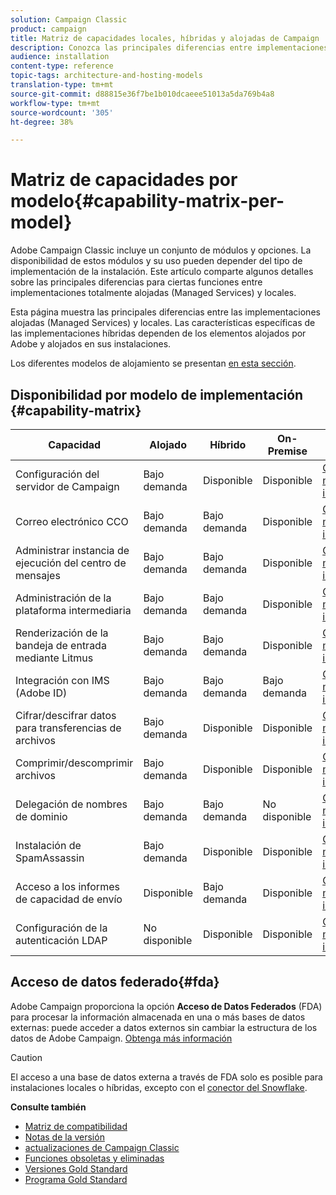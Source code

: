 ```yaml
---
solution: Campaign Classic
product: campaign
title: Matriz de capacidades locales, híbridas y alojadas de Campaign
description: Conozca las principales diferencias entre implementaciones alojadas y locales
audience: installation
content-type: reference
topic-tags: architecture-and-hosting-models
translation-type: tm+mt
source-git-commit: d88815e36f7be1b010dcaeee51013a5da769b4a8
workflow-type: tm+mt
source-wordcount: '305'
ht-degree: 38%

---
```



# Matriz de capacidades por modelo{#capability-matrix-per-model}

Adobe Campaign Classic incluye un conjunto de módulos y opciones. La disponibilidad de estos módulos y su uso pueden depender del tipo de implementación de la instalación. Este artículo comparte algunos detalles sobre las principales diferencias para ciertas funciones entre implementaciones totalmente alojadas (Managed Services) y locales.

Esta página muestra las principales diferencias entre las implementaciones alojadas (Managed Services) y locales. Las características específicas de las implementaciones híbridas dependen de los elementos alojados por Adobe y alojados en sus instalaciones.

Los diferentes modelos de alojamiento se presentan [en esta sección](../../installation/using/hosting-models.md).

## Disponibilidad por modelo de implementación {#capability-matrix}

| Capacidad | Alojado | Híbrido | On-Premise | Detalles |
|-----------------------------------------------|------------------|-----------|---------------|-----------------------------------------------------------------------------------------------------------------------------------------------------------------------------------------------------------------------|
| Configuración del servidor de Campaign | Bajo demanda | Disponible | Disponible | [Obtenga más información](../../installation/using/the-server-configuration-file.md) |
| Correo electrónico CCO | Bajo demanda | Bajo demanda | Disponible | [Obtenga más información](../../installation/using/email-archiving.md) |
| Administrar instancia de ejecución del centro de mensajes | Bajo demanda | Bajo demanda | Disponible | [Obtenga más información](../../message-center/using/about-transactional-messaging.md) |
| Administración de la plataforma intermediaria | Bajo demanda | Bajo demanda | Disponible | [Obtenga más información](../../installation/using/mid-sourcing-server.md) |
| Renderización de la bandeja de entrada mediante Litmus | Bajo demanda | Bajo demanda | Disponible | [Obtenga más información](../../delivery/using/inbox-rendering.md) |
| Integración con IMS (Adobe ID) | Bajo demanda | Bajo demanda | Bajo demanda | [Obtenga más información](../../integrations/using/about-adobe-id.md) |
| Cifrar/descifrar datos para transferencias de archivos | Bajo demanda | Disponible | Disponible | [Obtenga más información](../../platform/using/unzip-decrypt.md) |
| Comprimir/descomprimir archivos | Bajo demanda | Disponible | Disponible | [Obtenga más información](../../platform/using/unzip-decrypt.md) |
| Delegación de nombres de dominio | Bajo demanda | Bajo demanda | No disponible | [Obtenga más información](https://helpx.adobe.com/es/campaign/kb/domain-name-delegation.html) |
| Instalación de SpamAssassin | Bajo demanda | Disponible | Disponible | [Obtenga más información](../../delivery/using/spamassassin.md) |
| Acceso a los informes de capacidad de envío | Disponible | Bajo demanda | Disponible | [Obtenga más información](../../delivery/using/monitoring-deliverability.md) |
| Configuración de la autenticación LDAP | No disponible | Disponible | Disponible | [Obtenga más información](../../installation/using/connecting-through-ldap.md) |


## Acceso de datos federado{#fda}

Adobe Campaign proporciona la opción **Acceso de Datos Federados** (FDA) para procesar la información almacenada en una o más bases de datos externas: puede acceder a datos externos sin cambiar la estructura de los datos de Adobe Campaign. [Obtenga más información](../../installation/using/about-fda.md)

>[!CAUTION]
>
>El acceso a una base de datos externa a través de FDA solo es posible para instalaciones locales o híbridas, excepto con el [conector del Snowflake](../../installation/using/configure-fda-snowflake.md).


**Consulte también**

* [Matriz de compatibilidad](../../rn/using/compatibility-matrix.md)
* [Notas de la versión](../../rn/using/latest-release.md)
* [actualizaciones de Campaign Classic](../../rn/using/rn-overview.md)
* [Funciones obsoletas y eliminadas](../../rn/using/deprecated-features.md)
* [Versiones Gold Standard](../../rn/using/gold-standard.md)
* [Programa Gold Standard](https://helpx.adobe.com/es/campaign/kb/gold-standard.html)
